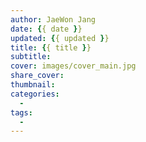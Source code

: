```yaml
---
author: JaeWon Jang
date: {{ date }}
updated: {{ updated }}
title: {{ title }}
subtitle:
cover: images/cover_main.jpg
share_cover:
thumbnail:
categories:
  -
tags:
  -
---
```

